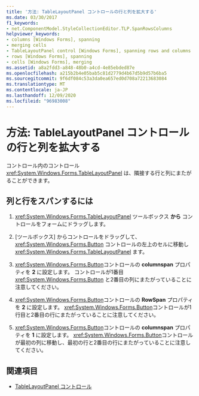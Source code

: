 ```yaml
---
title: '方法: TableLayoutPanel コントロールの行と列を拡大する'
ms.date: 03/30/2017
f1_keywords:
- net.ComponentModel.StyleCollectionEditor.TLP.SpanRowsColumns
helpviewer_keywords:
- columns [Windows Forms], spanning
- merging cells
- TableLayoutPanel control [Windows Forms], spanning rows and columns
- rows [Windows Forms], spanning
- cells [Windows Forms], merging
ms.assetid: a8a2fdd3-a848-48b0-a4cd-4e85ebded87e
ms.openlocfilehash: a215b2b4e05bab5c81d2779d4b67d5b9d57b6ba5
ms.sourcegitcommit: 9f6df084c53a3da0ea657ed0d708a72213683084
ms.translationtype: MT
ms.contentlocale: ja-JP
ms.lasthandoff: 12/09/2020
ms.locfileid: "96983008"
---
```

# <a name="how-to-span-rows-and-columns-in-a-tablelayoutpanel-control"></a>方法: TableLayoutPanel コントロールの行と列を拡大する
コントロール内のコントロール <xref:System.Windows.Forms.TableLayoutPanel> は、隣接する行と列にまたがることができます。

## <a name="to-span-columns-and-rows"></a>列と行をスパンするには

1. <xref:System.Windows.Forms.TableLayoutPanel> ツールボックス **から** コントロールをフォームにドラッグします。

2. [ツールボックス] からコントロールをドラッグして、 <xref:System.Windows.Forms.Button> コントロールの左上のセルに移動し <xref:System.Windows.Forms.TableLayoutPanel> ます。

3. <xref:System.Windows.Forms.Button>コントロールの **columnspan** プロパティを **2** に設定します。 コントロールが1番目 <xref:System.Windows.Forms.Button> と2番目の列にまたがっていることに注意してください。

4. <xref:System.Windows.Forms.Button>コントロールの **RowSpan** プロパティを **2** に設定します。 <xref:System.Windows.Forms.Button>コントロールが1行目と2番目の行にまたがっていることに注意してください。

5. <xref:System.Windows.Forms.Button>コントロールの **columnspan** プロパティを **1** に設定します。 <xref:System.Windows.Forms.Button>コントロールが最初の列に移動し、最初の行と2番目の行にまたがっていることに注意してください。

## <a name="see-also"></a>関連項目

- [TableLayoutPanel コントロール](tablelayoutpanel-control-windows-forms.md)
